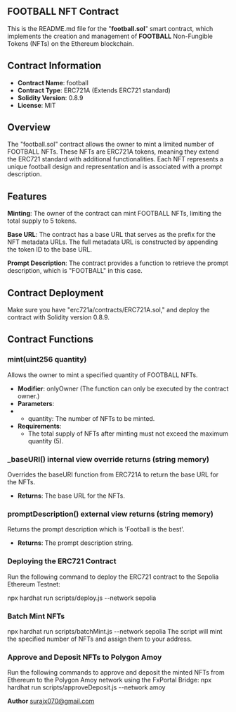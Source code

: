 ## **FOOTBALL NFT Contract**

This is the README.md file for the "**football.sol**" smart contract, which implements the creation and management of **FOOTBALL** Non-Fungible Tokens (NFTs) on the Ethereum blockchain.

## **Contract Information**

- **Contract Name**: football
- **Contract Type**: ERC721A (Extends ERC721 standard)
- **Solidity Version**: 0.8.9
- **License**: MIT
## Overview
The "football.sol" contract allows the owner to mint a limited number of FOOTBALL NFTs. These NFTs are ERC721A tokens, meaning they extend the ERC721 standard with additional functionalities. Each NFT represents a unique football design and representation and is associated with a prompt description.

## Features
**Minting**: The owner of the contract can mint FOOTBALL NFTs, limiting the total supply to 5 tokens.

**Base URL**: The contract has a base URL that serves as the prefix for the NFT metadata URLs. The full metadata URL is constructed by appending the token ID to the base URL.

**Prompt Description**: The contract provides a function to retrieve the prompt description, which is "FOOTBALL" in this case.

## Contract Deployment

Make sure you have "erc721a/contracts/ERC721A.sol," and deploy the contract with Solidity version 0.8.9.

## Contract Functions

### mint(uint256 quantity)

Allows the owner to mint a specified quantity of FOOTBALL NFTs.

- **Modifier**: onlyOwner (The function can only be executed by the contract owner.)
- **Parameters**:
-  - quantity: The number of NFTs to be minted.
- **Requirements**:
  - The total supply of NFTs after minting must not exceed the maximum quantity (5).

### _baseURI() internal view override returns (string memory)

Overrides the baseURI function from ERC721A to return the base URL for the NFTs.

- **Returns**: The base URL for the NFTs.

### promptDescription() external view returns (string memory)

Returns the prompt description which is 'Football is the best'.

- **Returns**: The prompt description string.


### Deploying the ERC721 Contract

 Run the following command to deploy the ERC721 contract to the Sepolia Ethereum Testnet:

npx hardhat run scripts/deploy.js --network sepolia

  
### Batch Mint NFTs

npx hardhat run scripts/batchMint.js --network sepolia
The script will mint the specified number of NFTs and assign them to your address.

### Approve and Deposit NFTs to Polygon Amoy

Run the following commands to approve and deposit the minted NFTs from Ethereum to the Polygon Amoy network using the FxPortal Bridge:
npx hardhat run scripts/approveDeposit.js --network amoy


**Author**
surajx070@gmail.com
